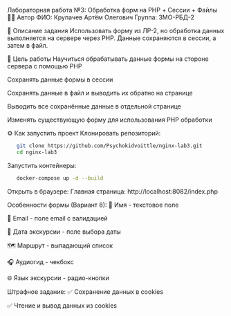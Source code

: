  
Лабораторная работа №3: Обработка форм на PHP + Сессии + Файлы
👩‍💻 Автор
ФИО: Крупачев Артём Олегович
Группа: 3МО-РБД-2

📌 Описание задания
Использовать форму из ЛР-2, но обработка данных выполняется на сервере через PHP.
Данные сохраняются в сессии, а затем в файл.

🎯 Цель работы
Научиться обрабатывать данные формы на стороне сервера с помощью PHP

Сохранять данные формы в сессии

Сохранять данные в файл и выводить их обратно на странице

Выводить все сохранённые данные в отдельной странице

Изменять существующую форму для использования PHP обработки

⚙️ Как запустить проект
Клонировать репозиторий:

 ```bash
    git clone https://github.com/Psychokidvoittle/nginx-lab3.git
    cd nginx-lab3
 ```
Запустить контейнеры:

```bash
   docker-compose up -d --build
```
Открыть в браузере:
Главная страница: http://localhost:8082/index.php


Особенности формы (Вариант 8):
👤 Имя - текстовое поле

📧 Email - поле email с валидацией

📅 Дата экскурсии - поле выбора даты

🗺️ Маршрут - выпадающий список

🎧 Аудиогид - чекбокс

🌐 Язык экскурсии - радио-кнопки

Штрафное задание:
✅ Сохранение данных в cookies

✅ Чтение и вывод данных из cookies

 
